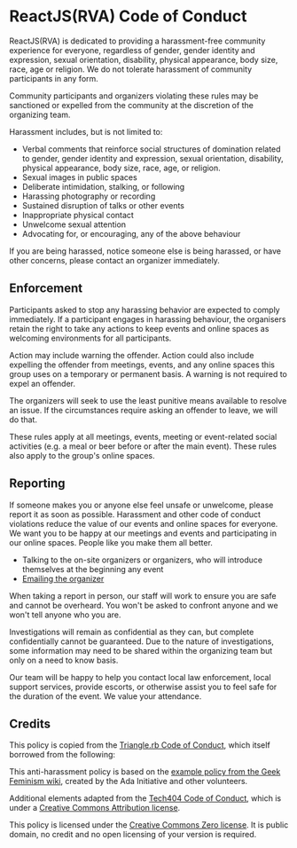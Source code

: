 # ReactJS(RVA) Code of Conduct

ReactJS(RVA) is dedicated to providing a harassment-free community experience for everyone, regardless of gender, gender identity and expression, sexual orientation, disability, physical appearance, body size, race, age or religion.  We do not tolerate harassment of community participants in any form.

Community participants and organizers violating these rules may be sanctioned or expelled from the community at the discretion of the organizing team.

Harassment includes, but is not limited to:

* Verbal comments that reinforce social structures of domination related to
  gender, gender identity and expression, sexual orientation, disability,
  physical appearance, body size, race, age, or religion.
* Sexual images in public spaces
* Deliberate intimidation, stalking, or following
* Harassing photography or recording
* Sustained disruption of talks or other events
* Inappropriate physical contact
* Unwelcome sexual attention
* Advocating for, or encouraging, any of the above behaviour

If you are being harassed, notice someone else is being harassed, or have other concerns, please contact an organizer immediately.

## Enforcement

Participants asked to stop any harassing behavior are expected to comply immediately. If a participant engages in harassing behaviour, the organisers retain the right to take any actions to keep events and online spaces as welcoming environments for all participants.

Action may include warning the offender. Action could also include expelling the offender from meetings, events, and any online spaces this group uses on a temporary or permanent basis. A warning is not required to expel an offender.  

The organizers will seek to use the least punitive means available to resolve an issue. If the circumstances require asking an offender to leave, we will do that.

These rules apply at all meetings, events, meeting or event-related social activities (e.g. a meal or beer before or after the main event). These rules also apply to the group's online spaces.

## Reporting

If someone makes you or anyone else feel unsafe or unwelcome, please report it as soon as possible. Harassment and other code of conduct violations reduce the value of our events and online spaces for everyone. We want you to be happy at our meetings and events and participating in our online spaces. People like you make them all better.

* Talking to the on-site organizers or organizers, who will introduce themselves at the beginning any event
* [Emailing the organizer](mailto:danielfarrell76@gmail.com)

When taking a report in person, our staff will work to ensure you are safe and cannot be overheard. You won't be asked to confront anyone and we won't tell anyone who you are.

Investigations will remain as confidential as they can, but complete confidentially cannot be guaranteed. Due to the nature of investigations, some information may need to be shared within the organizing team but only on a need to know basis.

Our team will be happy to help you contact local law enforcement, local support services, provide escorts, or otherwise assist you to feel safe for the duration of the event. We value your attendance.

## Credits

This policy is copied from the [Triangle.rb Code of Conduct][tricoc], which itself borrowed from the following:

This anti-harassment policy is based on the [example policy from the Geek Feminism wiki][more], created by the Ada Initiative and other volunteers.

Additional elements adapted from the [Tech404 Code of Conduct][404coc], which is under a [Creative Commons Attribution license][cc-by].

This policy is licensed under the [Creative Commons Zero license][cc0].  It is public domain, no credit and no open licensing of your version is required.

[tricoc]: https://github.com/Trianglerb/policies/blob/master/code-of-conduct.md
[more]: http://geekfeminism.wikia.com/wiki/Conference_anti-harassment
[404coc]: https://github.com/tech404/CoC
[cc-by]: http://creativecommons.org/licenses/by/3.0/deed.en_US
[cc0]: http://creativecommons.org/publicdomain/zero/1.0/
